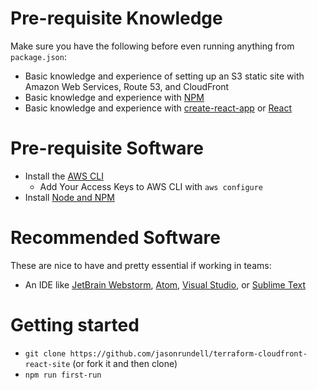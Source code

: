 # Pre-requisite Knowledge

Make sure you have the following before even running anything from `package.json`:

- Basic knowledge and experience of setting up an S3 static site with Amazon Web Services, Route 53, and CloudFront
- Basic knowledge and experience with [NPM](https://docs.npmjs.com/getting-started/what-is-npm)
- Basic knowledge and experience with [create-react-app](https://github.com/facebookincubator/create-react-app) or [React](https://reactjs.org/docs/hello-world.html)

# Pre-requisite Software

- Install the [AWS CLI](https://aws.amazon.com/cli/)
  - Add Your Access Keys to AWS CLI with `aws configure`
- Install [Node and NPM](https://docs.npmjs.com/getting-started/installing-node)

# Recommended Software

These are nice to have and pretty essential if working in teams:

- An IDE like [JetBrain Webstorm](https://www.jetbrains.com/webstorm/), [Atom](https://ide.atom.io/), [Visual Studio](https://www.visualstudio.com/), or [Sublime Text](https://www.sublimetext.com/)

# Getting started

- `git clone https://github.com/jasonrundell/terraform-cloudfront-react-site` (or fork it and then clone)
- `npm run first-run`
